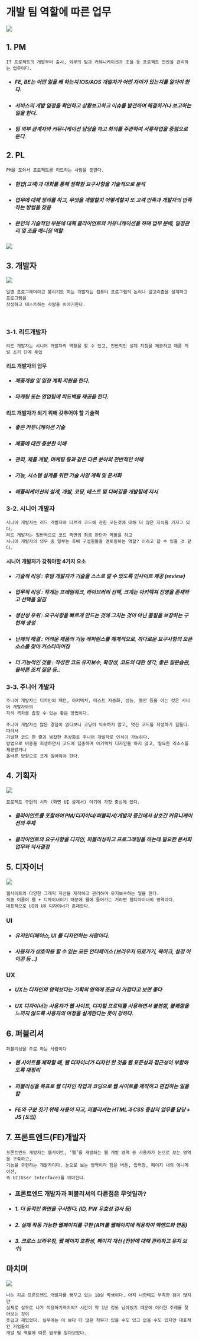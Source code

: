 # 개발 팀 역할에 따른 업무

![](https://image.chosun.com/sitedata/image/202204/13/2022041301646_0.jpeg)

## 1. PM

    IT 프로젝트의 개발부터 출시, 외부의 팀과 커뮤니케이션과 조율 등 프로젝트 전반을 관리하는 업무이다.

- ##### FE, BE는 어떤 일을 왜 하는지 IOS/AOS 개발자가 어떤 차이가 있는지를 알아야 한다.

* ##### 서비스의 개발 일정을 확인하고 상황보고하고 이슈를 발견하여 해결하거나 보고하는 일을 한다.
* ##### 팀 외부 관계자와 커뮤니케이션 담당을 하고 회의를 주관하며 서류작업을 중점으로 둔다.

## 2. PL

    PM을 도와서 프로젝트를 리드하는 사람을 뜻한다.

- ##### 현업(고객)과 대화를 통해 정확한 요구사항을 기술적으로 분석
- ##### 업무에 대해 정리를 하고, 무엇을 개발할지 어떻게할지 또 고객 만족과 개발자의 만족하는 방법을 찾음
- ##### 본인의 기술적인 부분에 대해 클라이언트와 커뮤니케이션을 하며 업무 분배, 일정관리 및 조율 매니징 역할

<img src="./img/PM, PL.png">

## 3. 개발자

<img src="./img/develop.jpeg">

    일명 프로그래머라고 불리기도 하는 개발자는 컴퓨터 프로그램의 논리나 알고리즘을 설계하고 프로그램을
    작성하고 테스트하는 사람을 이야기한다.

<br>

### 3-1. 리드개발자

    리드 개발자는 시니어 개발자의 역할을 할 수 있고, 전반적인 설계 지침을 제공하고 제품 개발 초기 단계 투입

#### 리드 개발자의 업무

- ##### 제품개발 및 일정 계획 지원을 한다.
- ##### 마케팅 또는 영업팀에 피드백을 제공을 한다.

#### 리드 개발자가 되기 위해 갖추어야 할 기술력

- ##### 좋은 커뮤니케이션 기술
- ##### 제품에 대한 충분한 이해
- ##### 관리, 제품 개발, 마케팅 등과 같은 다른 분야의 전반적인 이해
- ##### 기능, 시스템 설계를 위한 기술 사양 계쵝 및 문서화
- ##### 애플리케이션의 설계, 개발, 코딩, 테스트 및 디버깅을 개발팀에 지시

### 3-2. 시니어 개발자

    시니어 개발자는 리드 개발자와 다르게 코드에 관한 모든것에 대해 더 많은 지식을 가지고 있다.
    리드 개발자는 일반적으로 코드 측면의 최종 판단자 역할을 하고
    시니어 개발자의 의무 중 일부는 후배 구성원들을 멘토링하는 역할? 이라고 할 수 있을 것 같다.

#### 시니어 개발자가 갖춰야할 4가지 요소

- ##### 기술적 리딩 : 후임 개발자가 기술을 스스로 알 수 있도록 인사이트 제공 (review)
- ##### 업무적 리딩 : 작게는 프레임워크, 라이브러리 선택, 크게는 아키텍쳐 진영을 존재하고 선택을 맡김
- ##### 생산성 우위 : 요구사항을 빠르게 만드는 것에 그치는 것이 아닌 품질을 보장하는 구현체 생성
- ##### 난제의 해결 : 어려운 제품의 기능 레퍼런스를 체계적으로, 까다로운 요구사항의 오픈소스를 찾아 커스터마이징
- ##### 더 기능적인 것들 : 작성한 코드 유지보수, 확장성, 코드의 대한 생각, 좋은 질문습관, 올바른 조치 질문 등..

### 3-3. 주니어 개발자

    주니어 개발자는 디자인의 패턴, 아키텍처, 테스트 자동화, 성능, 봉안 등을 아는 것은 시니어 개발자와의
    지식 격차를 좁힐 수 있는 좋은 방법이다.

    주니어 개발자는 많은 경험이 없다보니 코딩이 익숙하지 않고, 멋진 코드를 작성하기 힘들다. 따라서
    기발한 코드 한 줄과 복잡한 추상화로 주니어 개발자로 인식이 가능하다.
    방법으로 비용을 희생하면서 코드에 집중하며 아키텍처 디자인을 하지 않고, 필요한 리소스를 제공받거나
    올바른 방향으로 크게 밀어줘야 한다.

## 4. 기획자

<img src="./img/promoter.png">

    프로젝트 구현의 시작 (화면 UI 설계서) 이기에 가장 중심에 있다.

- ##### 클라이언트를 포함하여 PM/디자이너/퍼블리셔/개발자 중간에서 상호간 커뮤니케이션의 주체
- ##### 클라이언트의 요구사항을 디자인, 퍼블리싱하고 프로그래밍을 하는데 필요한 문서화 업무와 의사결정

## 5. 디자이너

<img src="./img/design.jpeg">

    웹사이트의 다양한 그래픽 자산을 제작하고 관리하며 유지보수하는 일을 한다.
    직종 이름이 웹 + 디자이너이기 때문에 웹에 들어가는 거라면 웹디자이너의 영역이다.
    대표적으로 UI와 UX 디자이너가 존재한다.

### UI

- ##### 유저인터페이스, UI 를 디자인하는 사람이다.
- ##### 사용자가 상호작용 할 수 있는 모든 인터페이스 (브라우저 뒤로가기, 북마크, 설정 아이콘 등 ..)

### UX

- ##### UX는 디자인의 영역보다는 기획의 영역에 조금 더 가깝다고 보면 좋다
- ##### UX 디자이너는 사용자가 웹 사이트, 디지털 프로덕틀 사용하면서 불편함, 불쾌함을 느끼지 않도록 사용자의 여정을 설계한다는 뜻이 강하다.

## 6. 퍼블리셔

    퍼블리싱을 주로 하는 사람이다

- ##### 웹 사이트를 제작할 때, 웹 디자이너가 디자인 한 것을 웹 표준성과 접근성이 부합하도록 재정리
- ##### 퍼블리싱을 목표로 웹 디자인 작업과 코딩으로 웹 사이트를 제작하고 편집하는 일을 함
- ##### FE와 구분 짓기 위해 사용이 되고, 퍼블리셔는 HTML과 CSS 중심의 업무를 담당 + JS (도입)

## 7. 프론트엔드(FE)개발자

    프론트엔드 개발자는 웹사이트, ‘웹’을 개발하는 웹 개발 영역 중 사용자가 눈으로 보는 영역을 구축하고,
    기능을 구현하는 개발자이다. 눈으로 보는 영역이라 함은 버튼, 입력창, 페이지 내의 애니메이션,
    즉 UI(User Interface)를 의미한다.

- ### 프론트엔드 개발자과 퍼블리셔의 다른점은 무엇일까?

- ##### 1. 더 동적인 화면을 구사한다. (ID, PW 유효성 검사 등)
- ##### 2. 실제 작동 가능한 웹페이지를 구현 (API를 웹페이지에 적용하여 백엔드와 연동)
- ##### 3. 크로스 브라우징, 웹 페이지 호환성, 페이지 개선 (전반에 대해 관리하고 유지 보수)

## 마치며

<img src="./img/front.png">

    나는 지금 프론트엔드 개발자를 꿈꾸고 있는 18살 학생이다. 아직 나한테도 부족한 점이 많지만
    실제로 실무로 나가 적응하기까지의? 시간이 약 1년 정도 남아있기 때문에 이러한 주제를 찾아보는 것이
    뜻깊고 재밌었다. 실무에는 이 보다 더 많은 직무가 있을 수도 있고 없을 수도 있지만 대표적인 기업들의
    개발 팀 역할에 따른 업무를 알아보았다.
